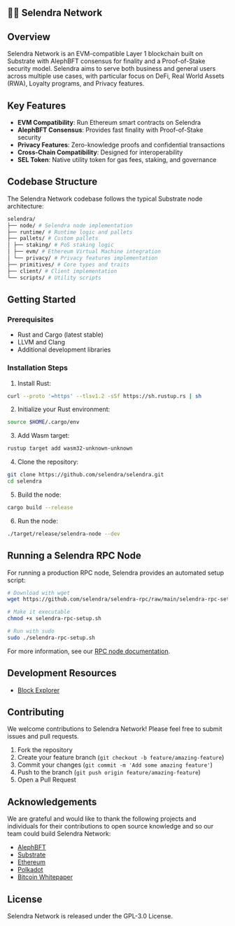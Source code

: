 ## 🙋‍♀️ Selendra Network

## Overview

Selendra Network is an EVM-compatible Layer 1 blockchain built on Substrate with AlephBFT consensus for finality and a Proof-of-Stake security model. Selendra aims to serve both business and general users across multiple use cases, with particular focus on DeFi, Real World Assets (RWA), Loyalty programs, and Privacy features.

## Key Features

- **EVM Compatibility**: Run Ethereum smart contracts on Selendra
- **AlephBFT Consensus**: Provides fast finality with Proof-of-Stake security
- **Privacy Features**: Zero-knowledge proofs and confidential transactions
- **Cross-Chain Compatibility**: Designed for interoperability
- **SEL Token**: Native utility token for gas fees, staking, and governance

## Codebase Structure

The Selendra Network codebase follows the typical Substrate node architecture:

```bash
selendra/
├── node/ # Selendra node implementation
├── runtime/ # Runtime logic and pallets
├── pallets/ # Custom pallets
│ ├── staking/ # PoS staking logic
│ ├── evm/ # Ethereum Virtual Machine integration
│ └── privacy/ # Privacy features implementation
├── primitives/ # Core types and traits
├── client/ # Client implementation
└── scripts/ # Utility scripts
```

## Getting Started

### Prerequisites

- Rust and Cargo (latest stable)
- LLVM and Clang
- Additional development libraries

### Installation Steps

1. Install Rust:
```bash
curl --proto '=https' --tlsv1.2 -sSf https://sh.rustup.rs | sh
```

2. Initialize your Rust environment:
```bash
source $HOME/.cargo/env
```

3. Add Wasm target:
```bash
rustup target add wasm32-unknown-unknown
```

4. Clone the repository:
```bash
git clone https://github.com/selendra/selendra.git
cd selendra
```

5. Build the node:
```bash
cargo build --release
```

6. Run the node:
```bash
./target/release/selendra-node --dev
```

## Running a Selendra RPC Node

For running a production RPC node, Selendra provides an automated setup script:

```bash
# Download with wget
wget https://github.com/selendra/selendra-rpc/raw/main/selendra-rpc-setup.sh -O selendra-rpc-setup.sh

# Make it executable
chmod +x selendra-rpc-setup.sh

# Run with sudo
sudo ./selendra-rpc-setup.sh
```

For more information, see our [RPC node documentation](https://github.com/selendra/selendra-rpc).

## Development Resources

- [Block Explorer](https://explorer.selendra.org)

## Contributing

We welcome contributions to Selendra Network! Please feel free to submit issues and pull requests.

1. Fork the repository
2. Create your feature branch (`git checkout -b feature/amazing-feature`)
3. Commit your changes (`git commit -m 'Add some amazing feature'`)
4. Push to the branch (`git push origin feature/amazing-feature`)
5. Open a Pull Request

## Acknowledgements

We are grateful and would like to thank the following projects and individuals for their contributions to open source knowledge and so our team could build Selendra Network:

- [AlephBFT](https://github.com/aleph-network/aleph-bft)
- [Substrate](https://github.com/paritytech/substrate)
- [Ethereum](https://github.com/ethereum/ethereum)
- [Polkadot](https://github.com/paritytech/polkadot)
- [Bitcoin Whitepaper](https://bitcoin.org/bitcoin.pdf)

## License

Selendra Network is released under the GPL-3.0 License.
